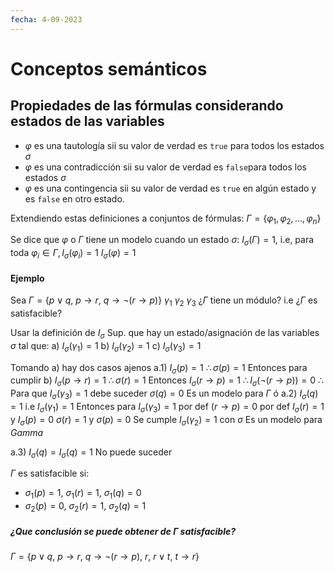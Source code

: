 ```yaml
---
fecha: 4-09-2023
---
```

# Conceptos semánticos

## Propiedades de las fórmulas considerando estados de las variables
- $\varphi$ es una tautología sii su valor de verdad es `true` para todos los estados $\sigma$
- $\varphi$ es una contradicción sii su valor de verdad es `false`para todos los estados $\sigma$
- $\varphi$ es una contingencia sii su valor de verdad es `true` en algún estado y es `false` en otro estado.

Extendiendo estas definiciones a conjuntos de fórmulas:
$\Gamma = \{\varphi_{1}, \varphi_{2},...,\varphi_{n}\}$

Se dice que $\varphi$ o $\Gamma$ tiene un modelo cuando un estado $\sigma$: $I_{\sigma}(\Gamma) = 1$, i.e, para toda $\varphi_{i} \in \Gamma, I_{\sigma}(\varphi_{i}) = 1$ 
																						$I_{\sigma}(\varphi) = 1$

#### Ejemplo
Sea $\Gamma = \{p \lor q, \ p \rightarrow r, \ q \rightarrow \neg(r \rightarrow p)\}$
			$\gamma_{1}$         $\gamma_{2}$                     $\gamma_{3}$
¿$\Gamma$ tiene un módulo? i.e ¿$\Gamma$ es satisfacible?

Usar la definición de $I_{\sigma}$
Sup. que hay un estado/asignación de las variables $\sigma$ tal que:
a) $I_{\sigma}(\gamma_{1}) = 1$
b) $I_{\sigma}(\gamma_{2}) = 1$
c) $I_{\sigma}(\gamma_{3}) = 1$

Tomando a) hay dos casos ajenos
a.1) $I_{\sigma}(p) = 1$
	$\therefore \sigma(p) = 1$ 
	Entonces para cumplir b) $I_{\sigma}(p \rightarrow r) = 1$ 
	$\therefore \sigma(r) = 1$
	Entonces $I_{\sigma}(r \rightarrow p) = 1$
	$\therefore I_{\sigma}(\neg(r \rightarrow p)) = 0$
	$\therefore$ Para que $I_{\sigma}(\gamma_{3}) = 1$ debe suceder $\sigma(q) = 0$
	Es un modelo para $\Gamma$
ó
a.2) $I_{\sigma}(q) = 1$
	i.e $I_{\sigma}(\gamma_{1}) = 1$
	Entonces para $I_{\sigma}(\gamma_{3}) = 1$
	por def $(r \rightarrow p) = 0$
	por def $I_{\sigma}(r) = 1$ y $I_{\sigma}(p) = 0$
	$\sigma(r) = 1$ y $\sigma(p) = 0$
	Se cumple $I_{\sigma}(\gamma_{2}) = 1$ con $\sigma$
	Es un modelo para $Gamma$
	
a.3) $I_{\sigma}(q) = I_{\sigma}(q) = 1$
	No puede suceder

$\Gamma$ es satisfacible si:
- $\sigma_{1}(p) = 1$, $\sigma_{1}(r) = 1$, $\sigma_{1}(q) = 0$
- $\sigma_{2}(p) = 0$, $\sigma_{2}(r) = 1$, $\sigma_{2}(q) = 1$

##### ¿Que conclusión se puede obtener de $\Gamma$ satisfacible?

$\Gamma = \{p \lor q, \ p \rightarrow r, \ q \rightarrow \neg(r \rightarrow p), \ r, \ r \lor t, \ t \rightarrow r\}$
